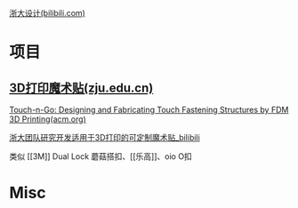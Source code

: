 

[浙大设计(bilibili.com)](https://space.bilibili.com/612336199)


# 项目

## [3D打印魔术贴(zju.edu.cn)](http://www.idi.zju.edu.cn/project/4229.html)

[Touch-n-Go: Designing and Fabricating Touch Fastening Structures by FDM 3D Printing(acm.org)](https://dl.acm.org/doi/10.1145/3613904.3642906)

[浙大团队研究开发适用于3D打印的可定制魔术贴_bilibili](https://www.bilibili.com/video/BV1Wy411h7nz/)

类似 [[3M]] Dual Lock 蘑菇搭扣、[[乐高]]、oio O扣



# Misc




